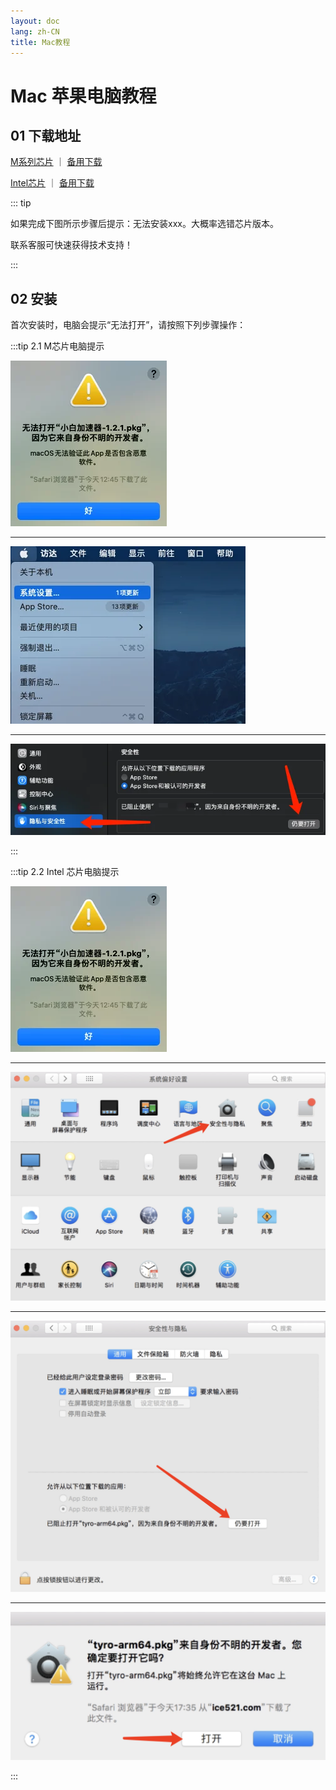 ```yaml
---
layout: doc
lang: zh-CN
title: Mac教程
---
```


# Mac 苹果电脑教程

## 01 下载地址

[M系列芯片](https://https://assets.xn--xkru27h5fjrwm.com:9999/t/Digilink-arm64.pkg) ｜ [备用下载](http://154.23.241.39:9008/t/Digilink-arm64.pkg)

[Intel芯片](https://https://assets.xn--xkru27h5fjrwm.com:9999/t/Digilink.pkg) ｜ [备用下载](http://154.23.241.39:9008/t/Digilink.pkg)

::: tip

如果完成下图所示步骤后提示：无法安装xxx。大概率选错芯片版本。

联系客服可快速获得技术支持！

:::

## 02 安装

首次安装时，电脑会提示“无法打开”，请按照下列步骤操作：

:::tip 2.1 M芯片电脑提示

![](/images/document/mac/1.webp)

---

![](/images/document/mac/2.webp)

---

![](/images/document/mac/3.webp)

:::

:::tip 2.2 Intel 芯片电脑提示

![](/images/document/mac/1.webp)

---

![](/images/document/mac/14.png)

---

![](/images/document/mac/15.png)

---

![](/images/document/mac/16.png)

:::
